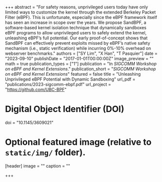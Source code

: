 +++
abstract = "For safety reasons, unprivileged users today have only limited ways to customize the kernel through the extended Berkeley Packet Filter (eBPF). This is unfortunate, especially since the eBPF framework itself has seen an increase in scope over the years. We propose SandBPF, a software-based kernel isolation technique that dynamically sandboxes eBPF programs to allow unprivileged users to safely extend the kernel, unleashing eBPF’s full potential. Our early proof-of-concept shows that SandBPF can effectively prevent exploits missed by eBPF’s native safety mechanism (i.e., static verification) while incurring 0%-10% overhead on webserver benchmarks."
authors = ["SY Lim", "X Han", "T Pasquier"]
date = "2023-09-10"
publishDate = "2017-01-01T00:00:00Z"
image_preview = ""
math = true
publication_types = ["1"]
publication = "In *SIGCOMM Workshop on eBPF and Kernel Extensions*."
publication_short = "*SIGCOMM Workshop on eBPF and Kernel Extensions*"
featured = false
title = "Unleashing Unprivileged eBPF Potential with Dynamic Sandboxing"
url_pdf = "publications/2023-sigcomm-ebpf.pdf"
url_project = "https://github.com/UBC-BPF"

# Digital Object Identifier (DOI)
doi = "10.1145/3609021"

# Optional featured image (relative to `static/img/` folder).
[header]
image = ""
caption = ""

+++
